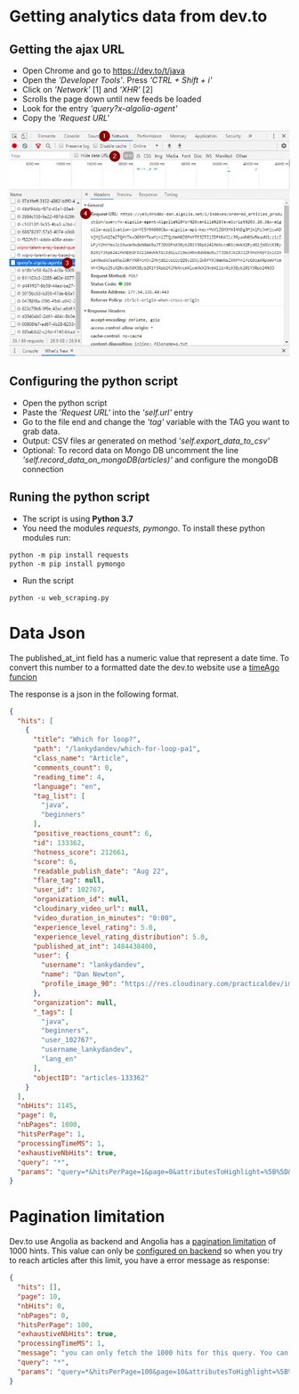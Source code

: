 # Getting analytics data from dev.to 

## Getting the ajax URL 

- Open Chrome and go to https://dev.to/t/java
- Open the _'Developer Tools'_. Press _'CTRL + Shift + i'_ 
- Click on _'Network'_ [1] and _'XHR'_  [2]
- Scrolls the page down until new feeds be loaded
- Look for the entry _'query?x-algolia-agent'_ 
- Copy the _'Request URL'_ 

![screenshot](screenshot.jpg)

## Configuring the python script

- Open the python script
- Paste the _'Request URL'_ into the _'self.url'_ entry
- Go to the file end and change the _'tag'_ variable with the TAG you want to grab data. 
- Output: CSV files ar generated on method _'self.export_data_to_csv'_
- Optional: To record data on Mongo DB uncomment the line _'self.record_data_on_mongoDB(articles)'_ and configure the mongoDB connection

## Runing the python script

- The script is using **Python 3.7**
- You need the modules _requests, pymongo_. To install these python modules run:
```
python -m pip install requests
python -m pip install pymongo
```
- Run the script
```
python -u web_scraping.py
```

# Data Json

The published_at_int field has a numeric value that represent a date time. To convert this number to a formatted date the dev.to website use a [timeAgo funcion](https://github.com/thepracticaldev/dev.to/pull/1981/files#diff-ae46909d1fad54dcf15fe8b6d54921ea) 

The response is a json in the following format.
```json
{
  "hits": [
    {
      "title": "Which for loop?",
      "path": "/lankydandev/which-for-loop-pa1",
      "class_name": "Article",
      "comments_count": 0,
      "reading_time": 4,
      "language": "en",
      "tag_list": [
        "java",
        "beginners"
      ],
      "positive_reactions_count": 6,
      "id": 133362,
      "hotness_score": 212661,
      "score": 6,
      "readable_publish_date": "Aug 22",
      "flare_tag": null,
      "user_id": 102767,
      "organization_id": null,
      "cloudinary_video_url": null,
      "video_duration_in_minutes": "0:00",
      "experience_level_rating": 5.0,
      "experience_level_rating_distribution": 5.0,
      "published_at_int": 1484438400,
      "user": {
        "username": "lankydandev",
        "name": "Dan Newton",
        "profile_image_90": "https://res.cloudinary.com/practicaldev/image/fetch/s--JW1F599L--/c_fill,f_auto,fl_progressive,h_90,q_auto,w_90/https://thepracticaldev.s3.amazonaws.com/uploads/user/profile_image/102767/692c9882-8b83-40d9-a76b-becccad91b0b.jpg"
      },
      "organization": null,
      "_tags": [
        "java",
        "beginners",
        "user_102767",
        "username_lankydandev",
        "lang_en"
      ],
      "objectID": "articles-133362"
    }
  ],
  "nbHits": 1145,
  "page": 0,
  "nbPages": 1000,
  "hitsPerPage": 1,
  "processingTimeMS": 1,
  "exhaustiveNbHits": true,
  "query": "*",
  "params": "query=*&hitsPerPage=1&page=0&attributesToHighlight=%5B%5D&tagFilters=%5B%22java%22%5D&restrictIndices=searchables_production%2CTag_production%2Cordered_articles_production%2CClassifiedListing_production%2Cordered_articles_by_published_at_production%2Cordered_articles_by_positive_reactions_count_production%2Cordered_comments_production"
}
```


# Pagination limitation

Dev.to use Angolia as backend and Angolia has a [pagination limitation](https://www.algolia.com/doc/guides/building-search-ui/going-further/backend-search/how-to/pagination/#pagination-limitations) of 1000 hints. This value can only be [configured on backend](https://www.algolia.com/doc/api-reference/api-parameters/paginationLimitedTo/?language=python) so when you try to reach articles after this limit, you have a error message as response:

```json
{
  "hits": [],
  "page": 10,
  "nbHits": 0,
  "nbPages": 0,
  "hitsPerPage": 100,
  "exhaustiveNbHits": true,
  "processingTimeMS": 1,
  "message": "you can only fetch the 1000 hits for this query. You can extend the number of hits returned via the paginationLimitedTo index parameter or use the browse method. You can read our FAQ for more details about browsing: https://www.algolia.com/doc/faq/index-configuration/how-can-i-retrieve-all-the-records-in-my-index",
  "query": "*",
  "params": "query=*&hitsPerPage=100&page=10&attributesToHighlight=%5B%5D&tagFilters=%5B%22java%22%5D&restrictIndices=searchables_production%2CTag_production%2Cordered_articles_production%2CClassifiedListing_production%2Cordered_articles_by_published_at_production%2Cordered_articles_by_positive_reactions_count_production%2Cordered_comments_production"
}
```


